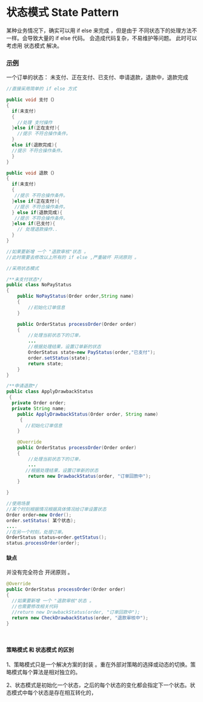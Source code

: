 # 状态模式 State Pattern

某种业务情况下，确实可以用 if  else 来完成 ，但是由于 不同状态下的处理方法不一样。会导致大量的 if  else 代码。 会造成代码复杂，不易维护等问题。 此时可以考虑用 状态模式 解决。

### [示例](https://www.jianshu.com/p/2229fd27b35e)
一个订单的状态： 未支付、正在支付、已支付、申请退款，退款中，退款完成

```java
//直接采用简单的 if else 方式

public void 支付（）
{
  if(未支付)
  {
    //处理 支付操作
  }else if(正在支付){
    //提示 不符合操作条件。
  }
  else if(退款完成){
  //提示 不符合操作条件。
  }
}

public void 退款（）
{
  if(未支付)
  {
   //提示 不符合操作条件。
  }else if(正在支付){
   //提示 不符合操作条件。
  } else if(退款完成){
   //提示 不符合操作条件。
  }else if(已支付){
    // 处理退款操作..
  }
}

//如果要新增 一个 "退款审核"状态 。
//此时需要去修改以上所有的 if else ,严重破坏 开闭原则 。
```


```java
//采用状态模式

/**未支付状态*/
public class NoPayStatus  
{
    public NoPayStatus(Order order,String name)
    {
        //初始化订单信息
    }

    public OrderStatus processOrder(Order order)
    {
        //处理当前状态下的订单，
        ...
        //根据处理结果，设置订单新的状态
        OrderStatus state=new PayStatus(order,"已支付");
        order.setStatus(state);
        return state;
    }
}

/**申请退款*/
public class ApplyDrawbackStatus  
 {
  private Order order;
  private String name;
    public ApplyDrawbackStatus(Order order, String name)
     {
       //初始化订单信息
    }

    @Override
    public OrderStatus processOrder(Order order)
    {
        //处理当前状态下的订单，
        ...
       //根据处理结果，设置订单新的状态
        return new DrawbackStatus(order, "订单回款中");
    }

}

//使用场景
//某个时刻根据情况根据具体情况给订单设置状态
Order order=new Order();
order.setStatus( 某个状态);
....
//在另一个时刻，处理订单。
OrderStatus status=order.getStatus();
status.processOrder(order);

```

#### 缺点
并没有完全符合 开闭原则 。

```java
@Override
public OrderStatus processOrder(Order order)
{
  //如果要新增 一个 "退款审核"状态 。
  //也需要修改相关代码
  //return new DrawbackStatus(order, "订单回款中");
  return new CheckDrawbackStatus(order, "退款审核中");
}
```

&nbsp;&nbsp;
&nbsp;&nbsp;

#### 策略模式 和 状态模式 的区别

1、策略模式只是一个解决方案的封装 。重在外部对策略的选择或动态的切换。策略模式每个算法是相对独立的。<br>

2、状态模式是初始化一个状态，之后的每个状态的变化都会指定下一个状态。状态模式中每个状态是存在相互转化的，
